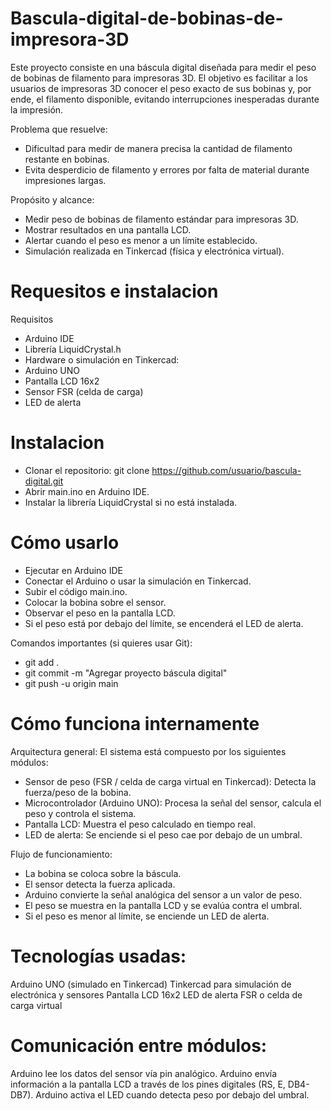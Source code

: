 # Bascula-digital-de-bobinas-de-impresora-3D
Este proyecto consiste en una báscula digital diseñada para medir el peso de bobinas de filamento para impresoras 3D. El objetivo es facilitar a los usuarios de impresoras 3D conocer el peso exacto de sus bobinas y, por ende, el filamento disponible, evitando interrupciones inesperadas durante la impresión.

Problema que resuelve:
- Dificultad para medir de manera precisa la cantidad de filamento restante en bobinas.
- Evita desperdicio de filamento y errores por falta de material durante impresiones largas.

Propósito y alcance:
- Medir peso de bobinas de filamento estándar para impresoras 3D.
- Mostrar resultados en una pantalla LCD.
- Alertar cuando el peso es menor a un límite establecido.
- Simulación realizada en Tinkercad (física y electrónica virtual).
  
# Requesitos e instalacion
Requisitos
- Arduino IDE
- Librería LiquidCrystal.h
- Hardware o simulación en Tinkercad:
- Arduino UNO
- Pantalla LCD 16x2
- Sensor FSR (celda de carga)
- LED de alerta
# Instalacion
- Clonar el repositorio:
git clone https://github.com/usuario/bascula-digital.git
- Abrir main.ino en Arduino IDE.
- Instalar la librería LiquidCrystal si no está instalada.

# Cómo usarlo
- Ejecutar en Arduino IDE
- Conectar el Arduino o usar la simulación en Tinkercad.
- Subir el código main.ino.
- Colocar la bobina sobre el sensor.
- Observar el peso en la pantalla LCD.
- Si el peso está por debajo del límite, se encenderá el LED de alerta.

Comandos importantes (si quieres usar Git):
- git add .
- git commit -m "Agregar proyecto báscula digital"
- git push -u origin main


# Cómo funciona internamente
Arquitectura general:
El sistema está compuesto por los siguientes módulos:
- Sensor de peso (FSR / celda de carga virtual en Tinkercad): Detecta la fuerza/peso de la bobina.
- Microcontrolador (Arduino UNO): Procesa la señal del sensor, calcula el peso y controla el sistema.
- Pantalla LCD: Muestra el peso calculado en tiempo real.
- LED de alerta: Se enciende si el peso cae por debajo de un umbral.

Flujo de funcionamiento:
- La bobina se coloca sobre la báscula.
- El sensor detecta la fuerza aplicada.
- Arduino convierte la señal analógica del sensor a un valor de peso.
- El peso se muestra en la pantalla LCD y se evalúa contra el umbral.
- Si el peso es menor al límite, se enciende un LED de alerta.

# Tecnologías usadas:
Arduino UNO (simulado en Tinkercad)
Tinkercad para simulación de electrónica y sensores
Pantalla LCD 16x2
LED de alerta
FSR o celda de carga virtual

# Comunicación entre módulos:
Arduino lee los datos del sensor vía pin analógico.
Arduino envía información a la pantalla LCD a través de los pines digitales (RS, E, DB4-DB7).
Arduino activa el LED cuando detecta peso por debajo del umbral.
